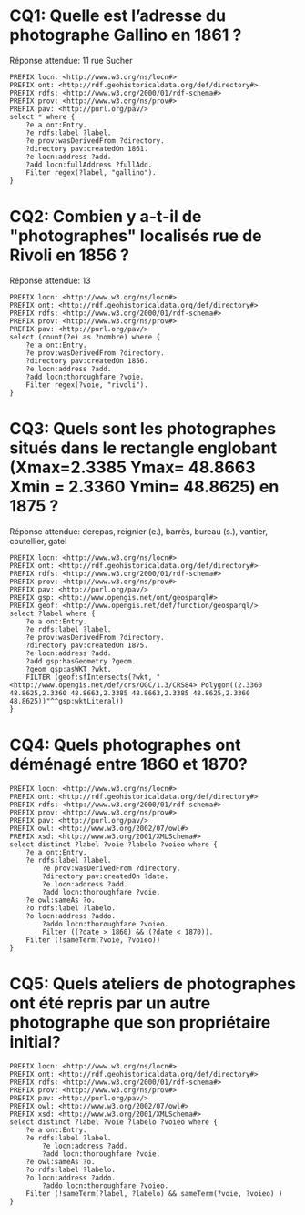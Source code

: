 # CQ1: Quelle est l’adresse du photographe Gallino en 1861 ?

Réponse attendue: 11 rue Sucher
```
PREFIX locn: <http://www.w3.org/ns/locn#>
PREFIX ont: <http://rdf.geohistoricaldata.org/def/directory#>
PREFIX rdfs: <http://www.w3.org/2000/01/rdf-schema#>
PREFIX prov: <http://www.w3.org/ns/prov#>
PREFIX pav: <http://purl.org/pav/>
select * where { 
    ?e a ont:Entry.
    ?e rdfs:label ?label.
    ?e prov:wasDerivedFrom ?directory.
    ?directory pav:createdOn 1861. 
    ?e locn:address ?add.
    ?add locn:fullAddress ?fullAdd.
    Filter regex(?label, "gallino").
}
```
# CQ2: Combien y a-t-il de "photographes" localisés rue de Rivoli en 1856 ? 
Réponse attendue: 13
```
PREFIX locn: <http://www.w3.org/ns/locn#>
PREFIX ont: <http://rdf.geohistoricaldata.org/def/directory#>
PREFIX rdfs: <http://www.w3.org/2000/01/rdf-schema#>
PREFIX prov: <http://www.w3.org/ns/prov#>
PREFIX pav: <http://purl.org/pav/>
select (count(?e) as ?nombre) where { 
    ?e a ont:Entry.
    ?e prov:wasDerivedFrom ?directory.
    ?directory pav:createdOn 1856. 
    ?e locn:address ?add.
    ?add locn:thoroughfare ?voie.
    Filter regex(?voie, "rivoli").
}
```
# CQ3: Quels sont les photographes situés dans le rectangle englobant (Xmax=2.3385 Ymax= 48.8663 Xmin = 2.3360 Ymin= 48.8625) en 1875 ? 

Réponse attendue: derepas, reignier (e.), barrès, bureau (s.), vantier, coutellier, gatel
```
PREFIX locn: <http://www.w3.org/ns/locn#>
PREFIX ont: <http://rdf.geohistoricaldata.org/def/directory#>
PREFIX rdfs: <http://www.w3.org/2000/01/rdf-schema#>
PREFIX prov: <http://www.w3.org/ns/prov#>
PREFIX pav: <http://purl.org/pav/>
PREFIX gsp: <http://www.opengis.net/ont/geosparql#>
PREFIX geof: <http://www.opengis.net/def/function/geosparql/>
select ?label where { 
    ?e a ont:Entry.
    ?e rdfs:label ?label.
    ?e prov:wasDerivedFrom ?directory.
    ?directory pav:createdOn 1875. 
    ?e locn:address ?add.
    ?add gsp:hasGeometry ?geom.
    ?geom gsp:asWKT ?wkt.
    FILTER (geof:sfIntersects(?wkt, "<http://www.opengis.net/def/crs/OGC/1.3/CRS84> Polygon((2.3360 48.8625,2.3360 48.8663,2.3385 48.8663,2.3385 48.8625,2.3360 48.8625))"^^gsp:wktLiteral))
}

```

# CQ4: Quels photographes ont déménagé entre 1860 et 1870?

```
PREFIX locn: <http://www.w3.org/ns/locn#>
PREFIX ont: <http://rdf.geohistoricaldata.org/def/directory#>
PREFIX rdfs: <http://www.w3.org/2000/01/rdf-schema#>
PREFIX prov: <http://www.w3.org/ns/prov#>
PREFIX pav: <http://purl.org/pav/>
PREFIX owl: <http://www.w3.org/2002/07/owl#>
PREFIX xsd: <http://www.w3.org/2001/XMLSchema#>
select distinct ?label ?voie ?labelo ?voieo where { 
	?e a ont:Entry.
	?e rdfs:label ?label.
    	?e prov:wasDerivedFrom ?directory.
    	?directory pav:createdOn ?date. 
    	?e locn:address ?add.
    	?add locn:thoroughfare ?voie.
	?e owl:sameAs ?o.
	?o rdfs:label ?labelo.
	?o locn:address ?addo.
    	?addo locn:thoroughfare ?voieo.
    	Filter ((?date > 1860) && (?date < 1870)).
 	Filter (!sameTerm(?voie, ?voieo))
}
```

# CQ5: Quels ateliers de photographes ont été repris par un autre photographe que son propriétaire initial?

```
PREFIX locn: <http://www.w3.org/ns/locn#>
PREFIX ont: <http://rdf.geohistoricaldata.org/def/directory#>
PREFIX rdfs: <http://www.w3.org/2000/01/rdf-schema#>
PREFIX prov: <http://www.w3.org/ns/prov#>
PREFIX pav: <http://purl.org/pav/>
PREFIX owl: <http://www.w3.org/2002/07/owl#>
PREFIX xsd: <http://www.w3.org/2001/XMLSchema#>
select distinct ?label ?voie ?labelo ?voieo where { 
	?e a ont:Entry.
	?e rdfs:label ?label.
        ?e locn:address ?add.
        ?add locn:thoroughfare ?voie.
	?e owl:sameAs ?o.
	?o rdfs:label ?labelo.
	?o locn:address ?addo.
        ?addo locn:thoroughfare ?voieo.
 	Filter (!sameTerm(?label, ?labelo) && sameTerm(?voie, ?voieo) )
}
```
